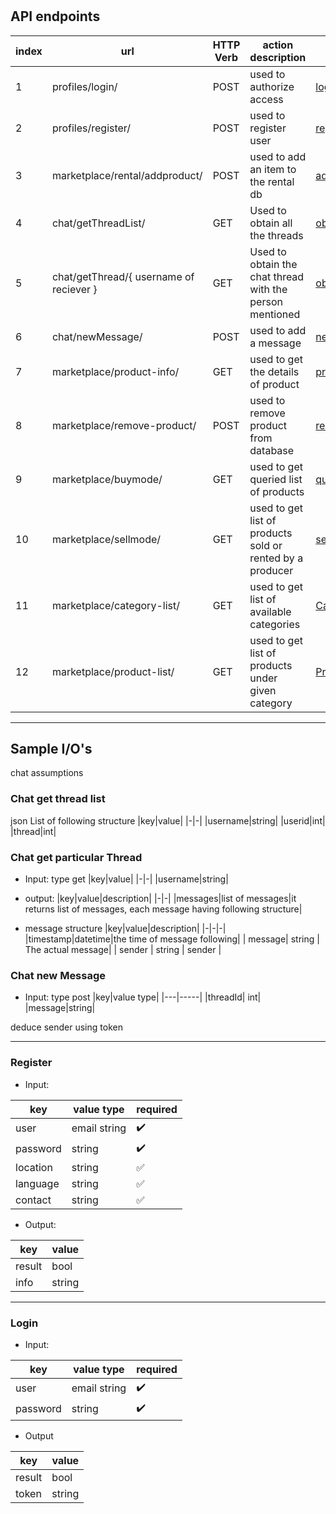#

## API endpoints

|index|url|HTTP Verb|action description|protocols|
|-|-|-|-|-|
|1|profiles/login/|POST| used to authorize access|[login](#login)|
|2|profiles/register/|POST| used to register user|[register](#register)|
|3|marketplace/rental/addproduct/|POST| used to add an item to the rental db|[add product](#marketplace-rental-add-product)|
|4|chat/getThreadList/|GET| Used to obtain all the threads |[obtain thread list](#chat-get-thread-list)|
|5|chat/getThread/{ username of reciever }|GET| Used to obtain the chat thread with the person mentioned |[obtain thread](#chat-get-thread)|
|6|chat/newMessage/|POST| used to add a message |[new message](#chat-new-message)|
|7|marketplace/product-info/|GET| used to get the details of product|[productInfo](#product-info)|
|8|marketplace/remove-product/|POST| used to remove product from database|[removeProduct](#remove-product)|
|9|marketplace/buymode/|GET| used to get queried list of products |[queryProduct](#buy-mode)|
|10|marketplace/sellmode/|GET| used to get list of products sold or rented by a producer |[sellerProductList](#sell-mode)|
|11|marketplace/category-list/|GET| used to get list of available categories |[CategoryList](#category-list)|
|12|marketplace/product-list/|GET| used to get list of products under given category |[ProductList](#product-list)|

---

## Sample I/O's

chat assumptions


### Chat get thread list

json List of following structure
|key|value|
|-|-|
|username|string|
|userid|int|
|thread|int|

### Chat get particular Thread

* Input: type get
|key|value|
|-|-|
|username|string|

* output:
|key|value|description|
|-|-|
|messages|list of messages|it returns list of messages, each message having following structure|

* message structure
|key|value|description|
|-|-|-|
|timestamp|datetime|the time of message following|
| message| string | The actual message|
| sender | string | sender |

### Chat new Message

* Input: type post
|key|value type|
|---|-----|
|threadId| int|
|message|string|

deduce sender using token

---

### Register

* Input:

|key|value type|required|
|---|----------|--------|
|user|email string|:heavy_check_mark:|
|password|string|:heavy_check_mark: |
|location| string|:white_check_mark:|
|language|string|:white_check_mark:|
|contact|string|:white_check_mark:|

* Output:

|key|value|
|---|-----|
|result|bool|
|info|string|

---

### Login

* Input:

|key|value type|required|
|---|----------|--------|
|user|email string|:heavy_check_mark:|
|password|string|:heavy_check_mark:|

* Output

|key|value|
|---|-----|
|result|bool|
|token|string|
